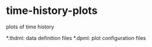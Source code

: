 # time-history-plots
plots of time history

*.thdml: data definition files
*.dpml: plot configuration files
